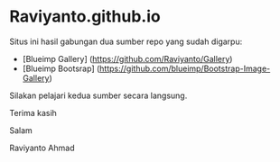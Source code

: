 # Raviyanto.github.io
Situs ini hasil gabungan dua sumber repo yang sudah digarpu:
  * [Blueimp Gallery] (https://github.com/Raviyanto/Gallery)
  * [Blueimp Bootsrap] (https://github.com/blueimp/Bootstrap-Image-Gallery)

Silakan pelajari kedua sumber secara langsung.

Terima kasih

Salam

Raviyanto Ahmad
